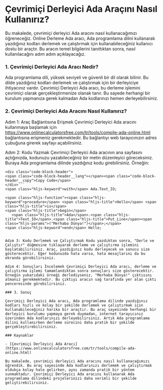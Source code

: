 Çevrimiçi Derleyici Ada Araçını Nasıl Kullanırız?
=================================================

Bu makalede, çevrimiçi derleyici Ada aracını nasıl kullanacağımızı öğreneceğiz. Online Derleme Ada aracı, Ada programlama dilini kullanarak yazdığınız kodları derlemek ve çalıştırmak için kullanabileceğiniz kullanıcı dostu bir araçtır. Bu aracın temel bilgilerini tanıttıktan sonra, nasıl kullanılacağını adım adım açıklayacağız.

### 1. Çevrimiçi Derleyici Ada Aracı Nedir?

Ada programlama dili, yüksek seviyeli ve güvenli bir dil olarak bilinir. Bu dilde yazdığınız kodları derlemek ve çalıştırmak için bir derleyiciye ihtiyacınız vardır. Çevrimiçi Derleyici Ada aracı, bu derleme işlemini çevrimiçi olarak gerçekleştirmenize olanak tanır. Bu sayede herhangi bir kurulum yapmanıza gerek kalmadan Ada kodlarınızı hemen derleyebilirsiniz.

### 2. Çevrimiçi Derleyici Ada Aracını Nasıl Kullanırız?

Adım 1: Araç Bağlantısına Erişmek Çevrimiçi Derleyici Ada aracını kullanmaya başlamak için <https://www.onlinecalculatorsfree.com/tr/tools/compile-ada-online.html> bağlantısına erişmeniz gerekmektedir. Bu bağlantıyı web tarayıcınızın adres çubuğuna girerek sayfayı açabilirsiniz.

Adım 2: Kodu Yazmak Çevrimiçi Derleyici Ada aracının ana sayfasını açtığınızda, kodunuzu yazabileceğiniz bir metin düzenleyici göreceksiniz. Buraya Ada programlama dilinde yazdığınız kodu girebilirsiniz. Örneğin:

```
<div class="code-block-header">
<span class="code-block-header__lang"></span><span class="code-block-header__copy">Copy Code</span>
</div>```
<span class="hljs-keyword">with</span> Ada.Text_IO;

<span class="hljs-function"><span class="hljs-keyword">procedure</span> <span class="hljs-title">Hello</span> <span class="hljs-title">is</span>
<span class="hljs-title">begin</span>
   <span class="hljs-title">Ada</span>.<span class="hljs-title">Text_IO</span>.<span class="hljs-title">Put_Line</span><span class="hljs-params">("Merhaba Dünya!")</span>;</span>
<span class="hljs-keyword">end</span> Hello;

```
```

Adım 3: Kodu Derlemek ve Çalıştırmak Kodu yazdıktan sonra, "Derle ve Çalıştır" düğmesine tıklayarak derleme ve çalıştırma işlemini başlatabilirsiniz. Araç, yazdığınız kodu derleyecek ve sonucu size gösterecektir. Eğer kodunuzda hata varsa, hata mesajlarını da bu ekranda görebilirsiniz.

Adım 4: Sonuçları İncelemek Çevrimiçi Derleyici Ada aracı, derleme ve çalıştırma işlemi tamamlandıktan sonra sonuçları size gösterecektir. Örneğin yukarıdaki örneği derlediyseniz, "Merhaba Dünya!" çıktısını almanız gerekmektedir. Bu çıktıyı aracın sağ tarafında yer alan çıktı penceresinde görebilirsiniz.

### 3. Sonuç

Çevrimiçi Derleyici Ada aracı, Ada programlama dilinde yazdığınız kodları hızlı ve kolay bir şekilde derlemek ve çalıştırmak için kullanabileceğiniz harika bir araçtır. Bu araç sayesinde herhangi bir derleyici kurulumu yapmaya gerek duymadan, internet tarayıcınız üzerinden Ada kodlarınızı derleyebilirsiniz. Artık Ada programlama dilini kullanırken derleme sürecini daha pratik bir şekilde gerçekleştirebilirsiniz.

### Kaynaklar

- [Çevrimiçi Derleyici Ada Aracı](https://www.onlinecalculatorsfree.com/tr/tools/compile-ada-online.html)

Bu makalede, çevrimiçi derleyici Ada aracını nasıl kullanacağımızı öğrendik. Bu araç sayesinde Ada kodlarınızı derlemek ve çalıştırmak oldukça kolay hale gelirken, aynı zamanda pratik bir yöntem sunmaktadır. Çevrimiçi Derleyici Ada aracını kullanarak Ada programlama dilindeki projelerinizi daha verimli bir şekilde geliştirebilirsiniz.